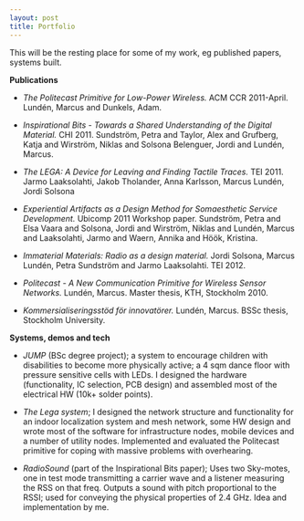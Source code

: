 ```yaml
---
layout: post
title: Portfolio
---
```


This will be the resting place for some of my work, eg published papers, systems built.


<strong>Publications</strong>
* *The Politecast Primitive for Low-Power Wireless.* ACM CCR 2011-April. Lundén, Marcus and Dunkels, Adam.

* *Inspirational Bits - Towards a Shared Understanding of the Digital Material.* CHI 2011. Sundström, Petra and Taylor, Alex and Grufberg, Katja and Wirström, Niklas and Solsona Belenguer, Jordi and Lundén, Marcus.

* *The LEGA: A Device for Leaving and Finding Tactile Traces.* TEI 2011. Jarmo Laaksolahti, Jakob Tholander, Anna Karlsson, Marcus Lundén, Jordi Solsona

* *Experiential Artifacts as a Design Method for Somaesthetic Service Development.* Ubicomp 2011 Workshop paper. Sundström, Petra and Elsa Vaara and Solsona, Jordi and Wirström, Niklas and Lundén, Marcus and Laaksolahti, Jarmo and Waern, Annika and Höök, Kristina.

* *Immaterial Materials: Radio as a design material.* Jordi Solsona, Marcus Lundén, Petra Sundström and Jarmo Laaksolahti. TEI 2012.

* *Politecast - A New Communication Primitive for Wireless Sensor Networks.* Lundén, Marcus. Master thesis, KTH, Stockholm 2010.

* *Kommersialiseringsstöd för innovatörer.* Lundén, Marcus. BSSc thesis, Stockholm University.


<strong>Systems, demos and tech</strong>
* *JUMP* (BSc degree project); a system to encourage children with disabilities to become more physically active; a 4 sqm dance floor with pressure sensitive cells with LEDs. I designed the hardware (functionality, IC selection, PCB design) and assembled most of the electrical HW (10k+ solder points).

* *The Lega system*; I designed the network structure and functionality for an indoor localization system and mesh network, some HW design and wrote most of the software for infrastructure nodes, mobile devices and a number of utility nodes. Implemented and evaluated the Politecast primitive for coping with massive problems with overhearing.

* *RadioSound* (part of the Inspirational Bits paper); Uses two Sky-motes, one in test mode transmitting a carrier wave and a listener measuring the RSS on that freq. Outputs a sound with pitch proportional to the RSSI; used for conveying the physical properties of 2.4 GHz. Idea and implementation by me.



